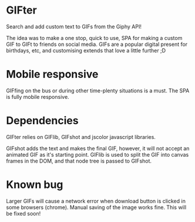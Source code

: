 # GIFter
Search and add custom text to GIFs from the Giphy API!

The idea was to make a one stop, quick to use, SPA for making a custom GIF to GIFt to friends on social media.
GIFs are a popular digital present for birthdays, etc, and customising extends that love a little further ;D

# Mobile responsive
GIFfing on the bus or during other time-plenty situations is a must. The SPA is fully mobile responsive.

# Dependencies 
GIFter relies on GIFlib, GIFshot and jscolor javascript libraries.

GIFshot adds the text and makes the final GIF, however, it will not accept an animated GIF as it's starting point.
GIFlib is used to split the GIF into canvas frames in the DOM, and that node tree is passed to GIFshot.

# Known bug
Larger GIFs will cause a network error when download button is clicked in some browsers (chrome). 
Manual saving of the image works fine.
This will be fixed soon!